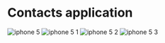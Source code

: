 # Contacts application

![iphone 5](https://cloud.githubusercontent.com/assets/3586817/19477019/e363d38c-9544-11e6-9e85-3c7effc40a54.png)
![iphone 5 1](https://cloud.githubusercontent.com/assets/3586817/19477044/091cc7b4-9545-11e6-80a2-56f4527e8c76.png)
![iphone 5 2](https://cloud.githubusercontent.com/assets/3586817/19477061/2130876e-9545-11e6-88d2-3334bfa6710e.png)
![iphone 5 3](https://cloud.githubusercontent.com/assets/3586817/19477080/35a8b536-9545-11e6-98af-6edecf27b1c4.png)
